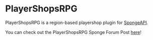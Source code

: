 # PlayerShopsRPG
PlayerShopsRPG is a region-based playershop plugin for [SpongeAPI](https://github.com/SpongePowered/SpongeAPI).


You can check out the PlayerShopsRPG Sponge Forum Post [here](https://forums.spongepowered.org/t/wip-graveyards-v0-1-0-pre-defined-spawnpoints-for-players/9575 "PlayerShopsRPG Sponge Forum Post")!
 
